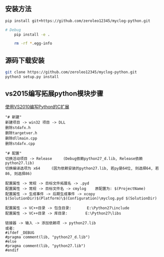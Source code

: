 ## 安装方法
```bash
pip install git+https://github.com/zeroleo12345/myclog-python.git

# Debug
    pip install -e .

    rm -rf *.egg-info
```


## 源码下载安装
```bash
git clone https://github.com/zeroleo12345/myclog-python.git
python3 setup.py install
```


## vs2015编写拓展python模块步骤
[使用VS2010编写Python的C扩展](http://blog.csdn.net/catalyst_zx/article/details/47333909  )
```
"# 新建"
新建项目 -> win32 项目 -> DLL
删除stdafx.h
删除targetver.h
删除dllmain.cpp
删除stdafx.cpp
 
"# 配置"
切换活动项目 -> Release     (Debug依赖python27_d.lib, Release依赖python27.lib)
切换编译选项为 x64     (因为依赖安装的python27.lib, 若py是64位, 则选择64, 若86, 则选择86)
 
配置属性 -> 常规 -> 目标文件拓展名 -> .pyd
配置属性 -> 常规 -> 目标文件名 -> cmylog    原配置为: $(ProjectName)
配置属性 -> 生成事件 -> 后期生成事件 -> xcopy $(SolutionDir)$(Platform)\$(Configuration)\myclog.pyd $(SolutionDir)

配置属性 -> VC++目录 -> 包含目录:       E:\Python27\include
配置属性 -> VC++目录 -> 库目录:        E:\Python27\libs
 
链接器 -> 输入 -> 添加依赖项 -> python27.lib
或者:
#ifdef _DEBUG 
#pragma comment(lib, "python27_d.lib")
#else
#pragma comment(lib, "python27.lib")
#endif
```
